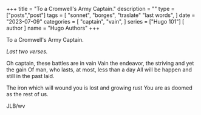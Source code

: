 +++
title = "To a Cromwell's Army Captain."
description = ""
type = ["posts","post"]
tags = [
    "sonnet",
    "borges",
    "traslate"
    "last words",
       ]
date = "2023-07-09"
categories = [
    "captain",
    "vain",
]
series = ["Hugo 101"]
[ author ]
  name = "Hugo Authors"
+++

To a Cromwell's Army Captain.

_Last two verses._


Oh captain, these battles are in vain
Vain the endeavor, the striving and yet the gain
Of man, who lasts, at most, less than a day
All will be happen and still in the past laid.

The iron which will wound you is lost and growing rust
You are as doomed as the rest of us.


JLB/wv

